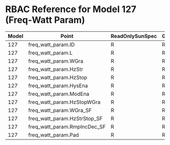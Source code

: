 # RBAC Reference for Model 127 (Freq-Watt Param)

| Model | Point | ReadOnlySunSpec | GridServiceSunSpec | NetworkAdministratorSunSpec | SuperAdministratorSpec | 
|-------|-------|------------------|---------------------|------------------|--------------------|
| 127 | freq_watt_param.ID | R | R | R | R |
| 127 | freq_watt_param.L | R | R | R | R |
| 127 | freq_watt_param.WGra | R | R | R | R |
| 127 | freq_watt_param.HzStr | R | R | R | R |
| 127 | freq_watt_param.HzStop | R | R | R | R |
| 127 | freq_watt_param.HysEna | R | R | R | R |
| 127 | freq_watt_param.ModEna | R | R | R | R |
| 127 | freq_watt_param.HzStopWGra | R | R | R | R |
| 127 | freq_watt_param.WGra_SF | R | R | R | R |
| 127 | freq_watt_param.HzStrStop_SF | R | R | R | R |
| 127 | freq_watt_param.RmpIncDec_SF | R | R | R | R |
| 127 | freq_watt_param.Pad | R | R | R | R |

